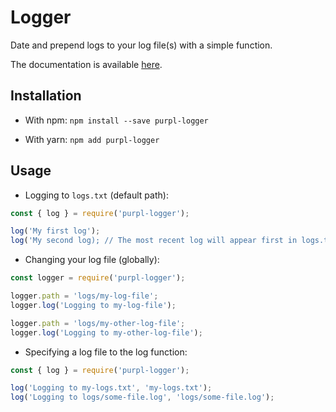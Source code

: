 # Logger

Date and prepend logs to your log file(s) with a simple function.

The documentation is available [here](https://purplnay.github.io/purpl-logger/global.html#logger).

## Installation

- With npm: `npm install --save purpl-logger`

- With yarn: `npm add purpl-logger`

## Usage

- Logging to `logs.txt` (default path):

```javascript
const { log } = require('purpl-logger');

log('My first log');
log('My second log); // The most recent log will appear first in logs.txt
```

- Changing your log file (globally):

```javascript
const logger = require('purpl-logger');

logger.path = 'logs/my-log-file';
logger.log('Logging to my-log-file');

logger.path = 'logs/my-other-log-file';
logger.log('Logging to my-other-log-file');
```

- Specifying a log file to the log function:

```javascript
const { log } = require('purpl-logger');

log('Logging to my-logs.txt', 'my-logs.txt');
log('Logging to logs/some-file.log', 'logs/some-file.log');
```
